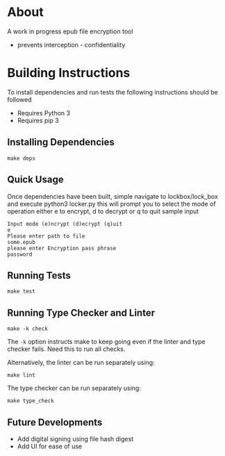 # About
A work in progress epub file encryption tool

* prevents interception - confidentiality

# Building Instructions
To install dependencies and run tests the following instructions should be followed
* Requires Python 3
* Requires pip 3

## Installing Dependencies

```
make deps
```


## Quick Usage
Once dependencies have been built, simple navigate to lockbox/lock_box
and execute python3 locker.py
this will prompt you to select the mode of operation
either e to encrypt, d to decrypt or q to quit
sample input
```
Input mode (e)ncrypt (d)ecrypt (q)uit
e
Please enter path to file
some.epub
please enter Encryption pass phrase
password
```

## Running Tests

```
make test
```

## Running Type Checker and Linter

```
make -k check
```

The `-k` option instructs make to keep going even if the
linter and type checker fails. Need this to run all checks.

Alternatively, the linter can be run separately using:

```
make lint
```

The type checker can be run separately using:

```
make type_check
```


## Future Developments
* Add digital signing using file hash digest
* Add UI for ease of use

